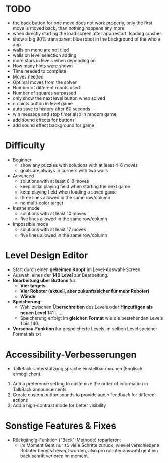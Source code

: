 # TODO
- the back button for one move does not work properly, only the first move is moved back, than nothing happens any more
- when directly starting the load screen after app restart, loading crashes
- show a big 90% transparent blue robot in the background of the whole app
- walls on menu are not tiled 
- walls on level selection adding
- more stars in levels when depending on
 - How many hints were shown
 - Time needed to complete
 - Moves needed
 - Optimal moves from the solver
 - Number of different robots used
 - Number of squares surpassed
- only show the next level button when solved
- no hints button in level game
- auto save to history after 60 seconds
- win message and stop timer also in random game
- add sound effects for buttons
- add sound effect background for game
# Difficulty
- Beginner
  - show any puzzles with solutions with at least 4-6 moves
  - goals are always in corners with two walls
- Advanced
  - solutions with at least 6-8 moves
  - keep initial playing field when starting the next game
  - keep playing field when loading a saved game
  - three lines allowed in the same row/column
  - no multi-color target
- Insane mode
  - solutions with at least 10 moves
  - five lines allowed in the same row/column
- Impossible mode
  - solutions with at least 17 moves
  - five lines allowed in the same row/column

# Level Design Editor
- Start durch einen **geheimen Knopf** im Level-Auswahl-Screen.
- Auswahl eines der **140 Level** zur Bearbeitung.
- **Bearbeitung über Buttons** für:
  - **Vier targets**  
  - **Vier Roboter (aktuell, aber zukunftssicher für mehr Roboter)**  
  - **Wände**  
- **Speicherung:**  
  - Wahl zwischen **Überschreiben** des Levels oder **Hinzufügen als neuen Level** 141 - ...
  - Speicherung erfolgt im **gleichen Format** wie die bestehenden Levels 1 bis 140.  
- **Vorschau-Funktion** für gespeicherte Levels im selben Level speicher Format als txt

# Accessibility-Verbesserungen
- TalkBack-Unterstützung sprache einstellbar machen (Englisch ermöglichen).  
1. Add a preference setting to customize the order of information in TalkBack announcements
2. Create custom button sounds to provide audio feedback for different actions
3. Add a high-contrast mode for better visibility


# Sonstige Features & Fixes
- Rückgängig-Funktion ("Back"-Methode) reparieren:  
  - im Moment Geht nur so viele Schritte zurück, wieviel verschiedene Roboter bereits bewegt wurden, also pro roboter auswahl geht ein back schritt verloren im moment.  


